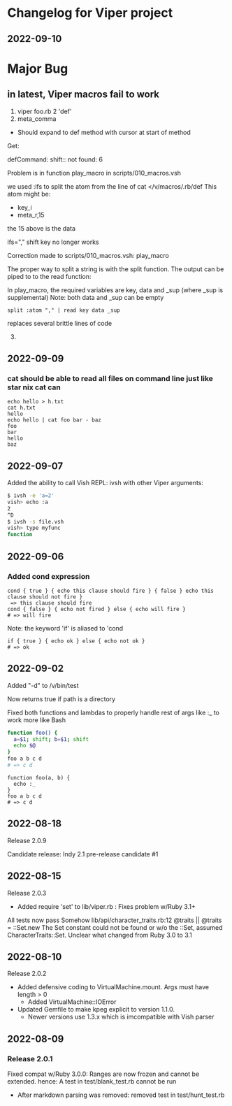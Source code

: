 # Changelog for Viper project

## 2022-09-10

# Major Bug

## in latest, Viper macros fail to work

1. viper foo.rb
2 'def'
3. meta_comma
  * Should expand to def method with cursor at start of method

Get:


defCommand: shift:: not found: 6

Problem is in function play_macro in scripts/010_macros.vsh

we used :ifs to split the atom from the line of cat </v/macros/.rb/def
This atom might be:

- key_i
- meta_r,15

the 15 above is the data

ifs="," shift key no longer works

Correction made to scripts/010_macros.vsh: play_macro

The proper way to split a string is with the split function. The output can be piped to to the read function:

In play_macro, the required variables are key, data and _sup
(where _sup is supplemental)
Note: both data and _sup can be empty

```
split :atom "," | read key data _sup
```

replaces several brittle lines of code

3. 


## 2022-09-09


### cat should be able to read all files on command line just like star nix cat can

```
echo hello > h.txt
cat h.txt
hello
echo hello | cat foo bar - baz
foo
bar
hello
baz
```

## 2022-09-07

Added the ability to call Vish REPL: ivsh with other Viper arguments:

```bash
$ ivsh -e 'a=2'
vish> echo :a
2
^D
$ ivsh -s file.vsh
vish> type myfunc
function
```

## 2022-09-06

### Added cond expression

```
cond { true } { echo this clause should fire } { false } echo this clause should not fire }
 => this clause should fire
cond { false } { echo not fired } else { echo will fire }
# => will fire
```


Note: the keyword 'if' is aliased to 'cond

```
if { true } { echo ok } else { echo not ok }
# => ok
```


## 2022-09-02

Added "-d" to /v/bin/test

Now returns true if path is a directory


Fixed both functions and lambdas to properly handle rest of args like :_ to work more like Bash

```bash
function foo() {
  a=$1; shift; b=$1; shift
  echo $@
}
foo a b c d
# => c d
```

```
function foo(a, b) {
  echo :_
}
foo a b c d
# => c d
```



## 2022-08-18

Release 2.0.9

Candidate release: Indy 2.1 pre-release candidate #1

## 2022-08-15

Release 2.0.3

- Added require 'set' to lib/viper.rb : Fixes problem w/Ruby 3.1+

All tests now pass
Somehow lib/api/character_traits.rb:12       @traits || @traits = ::Set.new
The Set constant could not be found or  w/o the ::Set, assumed
CharacterTraits::Set. Unclear what changed from Ruby 3.0 to 3.1


## 2022-08-10

Release 2.0.2

- Added defensive coding to VirtualMachine.mount. Args must have length > 0
  * Added VirtualMachine::IOError
- Updated Gemfile to make kpeg explicit to version 1.1.0.
  * Newer versions use 1.3.x which is imcompatible with Vish parser



## 2022-08-09

### Release 2.0.1

Fixed compat w/Ruby 3.0.0: Ranges are now frozen and cannot be extended.
hence: A test in test/blank_test.rb cannot be run

- After markdown parsing was removed: removed test in test/hunt_test.rb


